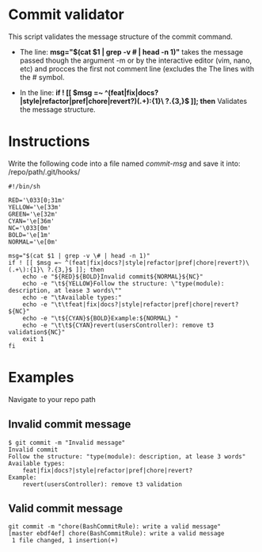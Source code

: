 # Commit validator
This script validates the message structure of the commit command.

 - The line: **msg="$(cat $1 | grep -v \# | head -n 1)"** takes the
   message passed though the argument -m or by the interactive editor
   (vim, nano, etc) and procces the first not comment line (excludes the
   The lines with the # symbol.

 - In the line: **if ! [[ \$msg =~ ^(feat|fix|docs?|style|refactor|pref|chore|revert?)\(.+\):{1}\ ?.{3,}$ ]]; then** Validates the message structure.

# Instructions
Write the following code into a file named *commit-msg* and save it into: /repo/path/.git/hooks/

    #!/bin/sh

    RED='\033[0;31m'
    YELLOW='\e[33m'
    GREEN='\e[32m'
    CYAN='\e[36m'
    NC='\033[0m'
    BOLD='\e[1m'
    NORMAL='\e[0m'

    msg="$(cat $1 | grep -v \# | head -n 1)"
    if ! [[ $msg =~ ^(feat|fix|docs?|style|refactor|pref|chore|revert?)\(.+\):{1}\ ?.{3,}$ ]]; then
		echo -e "${RED}${BOLD}Invalid commit${NORMAL}${NC}"
		echo -e "\t${YELLOW}Follow the structure: \"type(module): description, at lease 3 words\""
		echo -e "\tAvailable types:"
		echo -e "\t\tfeat|fix|docs?|style|refactor|pref|chore|revert?${NC}"
		echo -e "\t${CYAN}${BOLD}Example:${NORMAL} "
		echo -e "\t\t${CYAN}revert(usersController): remove t3 validation${NC}"
		exit 1
	fi


# Examples
Navigate to your repo path
## Invalid commit message
    $ git commit -m "Invalid message"
    Invalid commit
	Follow the structure: "type(module): description, at lease 3 words"
	Available types:
		feat|fix|docs?|style|refactor|pref|chore|revert?
	Example:
		revert(usersController): remove t3 validation
## Valid commit message

    git commit -m "chore(BashCommitRule): write a valid message"
    [master ebdf4ef] chore(BashCommitRule): write a valid message
	 1 file changed, 1 insertion(+)
